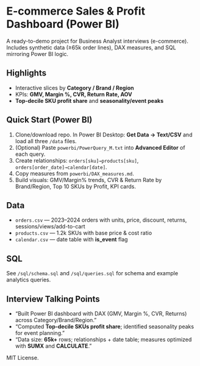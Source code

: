 
# E-commerce Sales & Profit Dashboard (Power BI)

A ready-to-demo project for Business Analyst interviews (e-commerce). Includes synthetic data (≥65k order lines), DAX measures, and SQL mirroring Power BI logic.

## Highlights
- Interactive slices by **Category / Brand / Region**
- KPIs: **GMV, Margin %, CVR, Return Rate, AOV**
- **Top-decile SKU profit share** and **seasonality/event peaks**

## Quick Start (Power BI)
1) Clone/download repo. In Power BI Desktop: **Get Data → Text/CSV** and load all three `/data` files.
2) (Optional) Paste `powerbi/PowerQuery_M.txt` into **Advanced Editor** of each query.
3) Create relationships: `orders[sku]→products[sku]`, `orders[order_date]→calendar[date]`.
4) Copy measures from `powerbi/DAX_measures.md`.
5) Build visuals: GMV/Margin% trends, CVR & Return Rate by Brand/Region, Top 10 SKUs by Profit, KPI cards.

## Data
- `orders.csv` — 2023–2024 orders with units, price, discount, returns, sessions/views/add-to-cart
- `products.csv` — 1.2k SKUs with base price & cost ratio
- `calendar.csv` — date table with **is_event** flag

## SQL
See `/sql/schema.sql` and `/sql/queries.sql` for schema and example analytics queries.

## Interview Talking Points
- “Built Power BI dashboard with DAX (GMV, Margin %, CVR, Returns) across Category/Brand/Region.”
- “Computed **Top-decile SKUs profit share**; identified seasonality peaks for event planning.”
- “Data size: **65k+** rows; relationships + date table; measures optimized with **SUMX** and **CALCULATE**.”

MIT License.
